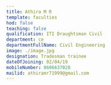 ```yaml
---
title: Athira M R
template: faculties
hod: false
teaching: false
qualification: ITI Draughtsman Civil
department: ce
departmentFullName: Civil Engineering
image: ./image.jpg
designation: Tradesman trainee
dateOfJoining: 02/04/19
mobileNumber: 8606637028
mailid: athiramr71999@gmail.com
---
```

